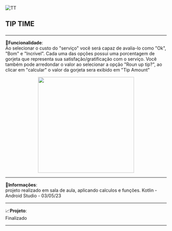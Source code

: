 ![TT](https://github.com/Breno-lisboa-Souza/TipTime/assets/124945976/8c17f72c-9e8d-46d9-9de4-c955b9d739b2)

<h2>TIP TIME</h2>
<h3></h3>
<hr>

🔧<b>Funcionalidade</b>:<br> Ao selecionar o custo do "serviço" você será capaz de avalia-lo como "Ok", "Bom" e "Incrivel". Cada uma das opções possui uma porcentagem de gorjeta que representa sua satisfação/gratificação com o serviço. Você também pode arredondar o valor ao selecionar a opção "Roun up tip?", ao clicar em "calcular" o valor da gorjeta sera exibido em "Tip Amount"  
<div align="center">
  <img src="https://github.com/Breno-lisboa-Souza/TipTime/assets/124945976/08796350-d177-4000-9d1a-0da9411e4e66" width="300px" heigth="500px">
</div>

<hr>
📰<b>Informações</b>: <br> projeto realizado em sala de aula, aplicando calculos e funções. Kotlin - Android Studio - 03/05/23
<hr>
📈<b>Projeto</b>: <br> Finalizado
<hr>
